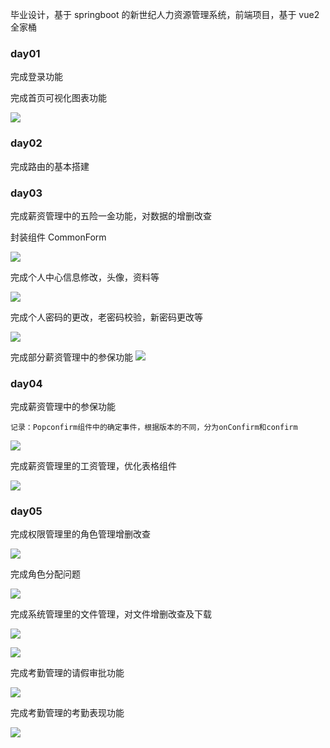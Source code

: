 毕业设计，基于 springboot 的新世纪人力资源管理系统，前端项目，基于 vue2 全家桶

### day01

完成登录功能

完成首页可视化图表功能

![](https://static.q6q.cc/hrm/day01.png)

### day02

完成路由的基本搭建

### day03

完成薪资管理中的五险一金功能，对数据的增删改查

封装组件 CommonForm

![](https://static.q6q.cc/hrm/day03.png)

完成个人中心信息修改，头像，资料等

![](https://static.q6q.cc/hrm/day0302.png)

完成个人密码的更改，老密码校验，新密码更改等

![](https://static.q6q.cc/hrm/day0303.png)

完成部分薪资管理中的参保功能
![](https://static.q6q.cc/hrm/day0304.png)

### day04

完成薪资管理中的参保功能

```
记录：Popconfirm组件中的确定事件，根据版本的不同，分为onConfirm和confirm
```

![](https://static.q6q.cc/hrm/day04.png)

完成薪资管理里的工资管理，优化表格组件

![](https://static.q6q.cc/hrm/day0401.png)

### day05

完成权限管理里的角色管理增删改查

![](https://static.q6q.cc/hrm/day0501.png)

完成角色分配问题

![](https://static.q6q.cc/hrm/day0502.png)

完成系统管理里的文件管理，对文件增删改查及下载

![](https://static.q6q.cc/hrm/day0503.png)

![](https://static.q6q.cc/hrm/day0504.png)

完成考勤管理的请假审批功能

![](https://static.q6q.cc/hrm/day0505.png)

完成考勤管理的考勤表现功能

![](https://static.q6q.cc/hrm/day0506.png)
